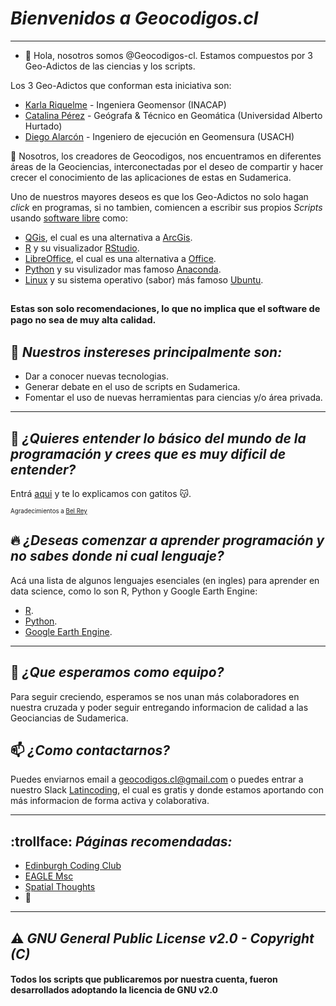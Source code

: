 # *Bienvenidos a Geocodigos.cl*
---
- 👋 Hola, nosotros somos @Geocodigos-cl. Estamos compuestos por 3 Geo-Adictos de las ciencias y los scripts.

Los 3 Geo-Adictos que conforman esta iniciativa son:
 - [Karla Riquelme](https://www.linkedin.com/in/karlariquelmecarrillo/) - Ingeniera Geomensor (INACAP)
 - [Catalina Pérez](https://www.linkedin.com/in/catalina-perez-n/) - Geógrafa & Técnico en Geomática (Universidad Alberto Hurtado)
 - [Diego Alarcón](https://www.linkedin.com/in/diegoalarc%C3%B3nd%C3%ADaz/) - Ingeniero de ejecución en Geomensura (USACH)

🌱 Nosotros, los creadores de Geocodigos, nos encuentramos en diferentes áreas de la Geociencias, interconectadas por el deseo de compartir y hacer crecer el conocimiento de las aplicaciones de estas en Sudamerica.

Uno de nuestros mayores deseos es que los Geo-Adictos no solo hagan *click* en programas, si no tambien, comiencen a escribir sus propios *Scripts* usando [software libre](https://es.wikipedia.org/wiki/Software_libre) como:
- [QGis](https://qgis.org/de/site/), el cual es una alternativa a [ArcGis](https://www.arcgis.com/index.html).
- [R](https://www.r-project.org/) y su visualizador [RStudio](https://www.rstudio.com/).
- [LibreOffice](https://es.libreoffice.org/), el cual es una alternativa a [Office](https://www.office.com/).
- [Python](https://www.python.org/) y su visulizador mas famoso [Anaconda](https://www.anaconda.com/).
- [Linux](https://es.wikipedia.org/wiki/GNU/Linux) y su sistema operativo (sabor) más famoso [Ubuntu](https://ubuntu.com/).

<sub><sup>Estas son solo recomendaciones, lo que no implica que el software de pago no sea de muy alta calidad.<sub><sup>
---

## 👀 *Nuestros instereses principalmente son:*

  - Dar a conocer nuevas tecnologias.
  - Generar debate en el uso de scripts en Sudamerica.
  - Fomentar el uso de nuevas herramientas para ciencias y/o área privada.

---

## :raising_hand: *¿Quieres entender lo básico del mundo de la programación y crees que es muy dificil de entender?*
Entrá [aqui](https://teloexplicocongatitos.com/) y te lo explicamos con gatitos :kissing_cat:.

<sub><sup>Agradecimientos a [Bel Rey](https://teloexplicocongatitos.com/about)<sub><sup>

## :fire: *¿Deseas comenzar a aprender programación y no sabes donde ni cual lenguaje?*
Acá una lista de algunos lenguajes esenciales (en ingles) para aprender en data science, como lo son R, Python y Google Earth Engine:

- [R](https://ourcodingclub.github.io/tutorials/intro-to-r/).
- [Python](https://courses.spatialthoughts.com/python-foundation.html#what-next).
- [Google Earth Engine](https://courses.spatialthoughts.com/end-to-end-gee.html).

---
## 💞️ *¿Que esperamos como equipo?*
Para seguir creciendo, esperamos se nos unan más colaboradores en nuestra cruzada y poder seguir entregando informacion de calidad a las Geociancias de Sudamerica.

## 📫 *¿Como contactarnos?*
Puedes enviarnos email a geocodigos.cl@gmail.com o puedes entrar a nuestro Slack [Latincoding](https://join.slack.com/t/latincoding/shared_invite/zt-nnhgkb43-1ccg6DgMnyJU28zMHs~CJw), el cual es gratis y donde estamos aportando con más informacion de forma activa y colaborativa.

---

## :trollface: *Páginas recomendadas:*

- [Edinburgh Coding Club](https://ourcodingclub.github.io/)
- [EAGLE Msc](http://eagle-science.org/)
- [Spatial Thoughts](https://spatialthoughts.com/)
- :construction:
---

## :warning: *GNU General Public License v2.0 - Copyright (C)*

#### Todos los scripts que publicaremos por nuestra cuenta, fueron desarrollados adoptando la licencia de GNU v2.0

<!---
Geocodigos-cl/Geocodigos-cl is a ✨ special ✨ repository because its `README.md` (this file) appears on your GitHub profile.
You can click the Preview link to take a look at your changes.
Pagina para simbolos de markdown: https://gist.github.com/rxaviers/7360908
--->
